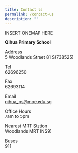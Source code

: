```yaml
---
title: Contact Us
permalink: /contact-us
description: ""
---
```

INSERT ONEMAP HERE

**Qihua Primary School**

Address<br>
5 Woodlands Street 81 S(738525)

Tel<br>
62696250

Fax<br>
62693114

Email<br>
[qihua\_ps@moe.edu.sg](mailto:qihua_ps@moe.edu.sg)

Office Hours<br>
7am to 5pm

Nearest MRT Station<br>
Woodlands MRT (NS9)

Buses<br>
911